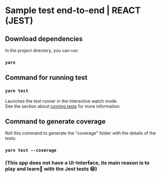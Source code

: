 # Sample test end-to-end | REACT (JEST)

## Download dependencies

In the project directory, you can run:
### `yarn`



## Command for running test

### `yarn test`

Launches the test runner in the interactive watch mode.<br />
See the section about [running tests](https://facebook.github.io/create-react-app/docs/running-tests) for more information.

## Command to generate coverage
Roll this command to generate the "coverage" folder with the details of the tests:<br />
### `yarn test --coverage`

### (This app does not have a UI-Interface, its main reason is to play and learn:blue_book: with the Jest tests :smile:)

